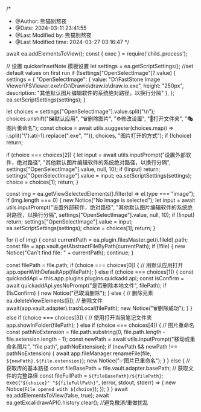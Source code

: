 /*
 * @Author: 熊猫别熬夜 
 * @Date: 2024-03-11 23:41:55 
 * @Last Modified by: 熊猫别熬夜
 * @Last Modified time: 2024-03-27 03:16:47
 */

await ea.addElementsToView();
const { exec } = require('child_process');

// 设置 quickerInsetNote 模板设置
let settings = ea.getScriptSettings();
//set default values on first run
if (!settings["OpenSelectImage"]?.value) {
  settings = {
    "OpenSelectImage": {
      value: "D:\\FastStone Image Viewer\\FSViewer.exe\nD:\\Drawio\\draw.io\\draw.io.exe",
      height: "250px",
      description: "其他默认图片编辑软件的系统绝对路径，以换行分隔"
    },
  };
  ea.setScriptSettings(settings);
}

let choices = settings["OpenSelectImage"].value.split("\n");
choices.unshift("🖼默认应用", "🗑删除图片", "⚙修改设置", "📂打开文件夹", "🎭图片重命名");
const choice = await utils.suggester(choices.map(i => i.split("\\").at(-1).replace("\.exe", "")), choices, "图片打开的方式");
if (!choice) return;

if (choice === choices[2]) {
  let input = await utils.inputPrompt("设置外部软件，绝对路径", "其他默认图片编辑软件的系统绝对路径，以换行分隔", settings["OpenSelectImage"].value, null, 10);
  if (!input) return;
  settings["OpenSelectImage"].value = input;
  ea.setScriptSettings(settings);
  choice = choices[1];
  return;
}

const img = ea.getViewSelectedElements().filter(el => el.type === "image");
if (img.length === 0) {
  new Notice("No image is selected");
  let input = await utils.inputPrompt("设置外部软件，绝对路径", "其他默认图片编辑软件的系统绝对路径，以换行分隔", settings["OpenSelectImage"].value, null, 10);
  if (!input) return;
  settings["OpenSelectImage"].value = input;
  ea.setScriptSettings(settings);
  choice = choices[1];
  return;
}


for (i of img) {
  const currentPath = ea.plugin.filesMaster.get(i.fileId).path;
  const file = app.vault.getAbstractFileByPath(currentPath);
  if (!file) {
    new Notice("Can't find file: " + currentPath);
    continue;
  }

  const filePath = file.path;
  if (choice === choices[0]) {
    // 用默认应用打开
    app.openWithDefaultApp(filePath);
  } else if (choice === choices[1]) {
    const quickaddApi = this.app.plugins.plugins.quickadd.api;
    const isConfirm = await quickaddApi.yesNoPrompt("是否删除本地文件", filePath);
    if (!isConfirm) {
      new Notice("已取消删除");
    } else {
      // 删除元素
      ea.deleteViewElements([i]);
      // 删除文件
      await(app.vault.adapter).trashLocal(filePath);
      new Notice("🗑删除成功");
    }
  } else if (choice === choices[3]) {
    // 使用打开当前笔记文件夹
    app.showInFolder(filePath);
  } else if (choice === choices[4]) {
    // 图片重命名
    const pathNoExtension = file.path.substring(0, file.path.length - file.extension.length - 1);
    const newPath = await utils.inputPrompt("移动或重命名图片", "file path", pathNoExtension);
    if (newPath && newPath !== pathNoExtension) {
      await app.fileManager.renameFile(file, `${newPath}.${file.extension}`);
      new Notice("✅图片已重命名");
    }
  } else {
    // 获取库的基本路径
    const fileBasePath = file.vault.adapter.basePath;
    // 获取文件的完整路径
    const fileFullPath = `${fileBasePath}/${filePath}`;
    exec(`"${choice}" "${fileFullPath}"`, (error, stdout, stderr) => {
      new Notice(`File opened with ${choice}`);
    });
  }
}
await ea.addElementsToView(false, true);
await ea.getExcalidrawAPI().history.clear(); //避免撤消/重做扰乱
